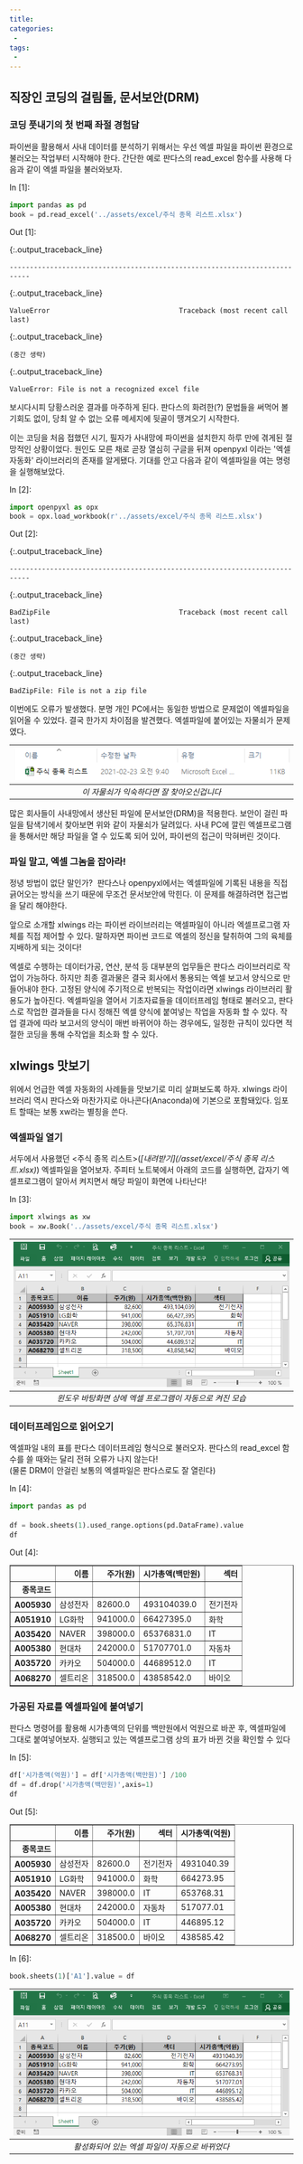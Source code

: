 ```yaml
---
title: 
categories:
 - 
tags:
 - 
---
```

## 직장인 코딩의 걸림돌, 문서보안(DRM)

### 코딩 풋내기의 첫 번째 좌절 경험담 

파이썬을 활용해서 사내 데이터를 분석하기 위해서는 우선 엑셀 파일을 
파이썬 환경으로 불러오는 작업부터 시작해야 한다. 간단한 예로 판다스의
read_excel 함수를 사용해 다음과 같이 엑셀 파일을 불러와보자. 

<div class="prompt input_prompt">
In&nbsp;[1]:
</div>

```python
import pandas as pd
book = pd.read_excel('../assets/excel/주식 종목 리스트.xlsx')
```

<div class="prompt output_prompt">
Out&nbsp;[1]:
</div>


{:.output_traceback_line}

```
---------------------------------------------------------------------------
```

{:.output_traceback_line}

```
ValueError                                Traceback (most recent call last)
```

{:.output_traceback_line}

```
(중간 생략)
```

{:.output_traceback_line}

```
ValueError: File is not a recognized excel file
```


보시다시피 당황스러운 결과를 마주하게 된다. 판다스의 화려한(?) 문법들을 써먹어
볼 기회도 없이, 당최 알 수 없는 오류 메세지에 뒷골이 땡겨오기 시작한다.

이는 코딩을 처음 접했던 시기, 필자가 사내망에 파이썬을 설치한지 하루 만에 
겪게된 절망적인 상황이었다. 원인도 모른 채로 곧장 열심히 구글을 뒤져 
openpyxl 이라는 '엑셀 자동화' 라이브러리의 존재를 알게됐다. 기대를 안고
다음과 같이 엑셀파일을 여는 명령을 실행해보았다.

<div class="prompt input_prompt">
In&nbsp;[2]:
</div>

```python
import openpyxl as opx
book = opx.load_workbook(r'../assets/excel/주식 종목 리스트.xlsx')
```

<div class="prompt output_prompt">
Out&nbsp;[2]:
</div>


{:.output_traceback_line}

```
---------------------------------------------------------------------------
```

{:.output_traceback_line}

```
BadZipFile                                Traceback (most recent call last)
```

{:.output_traceback_line}

```
(중간 생략)

```

{:.output_traceback_line}

```
BadZipFile: File is not a zip file
```


이번에도 오류가 발생했다. 분명 개인 PC에서는 동일한 방법으로 문제없이 엑셀파일을 읽어올 수 있었다. 결국 한가지 차이점을 발견했다. 엑셀파일에 붙어있는 자물쇠가 문제였다.

|![엑셀파일 자물쇠](../assets/images/자물쇠.png)|
|:---:|
|*이 자물쇠가 익숙하다면 잘 찾아오신겁니다*|

많은 회사들이 사내망에서 생산된 파일에 문서보안(DRM)을 적용한다. 보안이 걸린 파일을 탐색기에서 찾아보면 위와 같이 자물쇠가 달려있다. 사내 PC에 깔린 엑셀프로그램을 통해서만 해당 파일을 열 수 있도록 되어 있어, 파이썬의 접근이 막혀버린 것이다. 

### 파일 말고, 엑셀 그놈을 잡아라!

정녕 방법이 없단 말인가?  판다스나 openpyxl에서는 엑셀파일에 기록된 내용을 직접 긁어오는 방식을 쓰기 때문에 무조건 문서보안에 막힌다. 이 문제를 해결하려면 접근법을 달리 해야한다.

앞으로 소개할 xlwings 라는 파이썬 라이브러리는 액셀파일이 아니라 엑셀프로그램 자체를 직접 제어할 수 있다. 말하자면 파이썬 코드로 엑셀의 정신을 탈취하여 그의 육체를 지배하게 되는 것이다!

엑셀로 수행하는 데이터가공, 연산, 분석 등 대부분의 업무들은 판다스 라이브러리로 작업이 가능하다. 하지만 최종 결과물은 결국 회사에서 통용되는 엑셀 보고서 양식으로 만들어내야 한다. 고정된 양식에 주기적으로 반복되는 작업이라면 xlwings 라이브러리 활용도가 높아진다. 엑셀파일을 열어서 기초자료들을 데이터프레임 형태로 불러오고, 판다스로 작업한 결과들을 다시 정해진 엑셀 양식에 붙여넣는 작업을 자동화 할 수 있다. 작업 결과에 따라 보고서의 양식이 매번 바뀌어야 하는 경우에도, 일정한 규칙이 있다면 적절한 코딩을 통해 수작업을 최소화 할 수 있다.

## xlwings 맛보기

위에서 언급한 엑셀 자동화의 사례들을 맛보기로 미리 살펴보도록 하자. xlwings 라이브러리 역시 판다스와 마찬가지로 아나콘다(Anaconda)에 기본으로 포함돼있다. 임포트 할때는 보통 xw라는 별칭을 쓴다.

### 엑셀파일 열기

서두에서 사용했던 <주식 종목 리스트>(*[내려받기](/asset/excel/주식 종목 리스트.xlsx)*) 엑셀파일을 열어보자. 주피터 노트북에서 아래의 코드를 실행하면, 갑자기 엑셀프로그램이 알아서 켜지면서 해당 파일이 화면에 나타난다!

<div class="prompt input_prompt">
In&nbsp;[3]:
</div>

```python
import xlwings as xw
book = xw.Book('../assets/excel/주식 종목 리스트.xlsx')
```

|![엑셀파일 열기](../assets/images/xlwings_엑셀열기.png)|
|:---:|
|*윈도우 바탕화면 상에 엑셀 프로그램이 자동으로 켜진 모습*|

### 데이터프레임으로 읽어오기

엑셀파일 내의 표를 판다스 데이터프레임 형식으로 불러오자. 판다스의 read_excel 함수를 쓸 때와는 달리 전혀 오류가 나지 않는다!   
(물론 DRM이 안걸린 보통의 엑셀파일은 판다스로도 잘 열린다)

<div class="prompt input_prompt">
In&nbsp;[4]:
</div>

```python
import pandas as pd

df = book.sheets(1).used_range.options(pd.DataFrame).value
df
```

<div class="prompt output_prompt">
Out&nbsp;[4]:
</div>




<div markdown="0">
<div>
<style scoped>
    .dataframe tbody tr th:only-of-type {
        vertical-align: middle;
    }

    .dataframe tbody tr th {
        vertical-align: top;
    }

    .dataframe thead th {
        text-align: right;
    }
</style>
<table border="1" class="dataframe">
  <thead>
    <tr style="text-align: right;">
      <th></th>
      <th>이름</th>
      <th>주가(원)</th>
      <th>시가총액(백만원)</th>
      <th>섹터</th>
    </tr>
    <tr>
      <th>종목코드</th>
      <th></th>
      <th></th>
      <th></th>
      <th></th>
    </tr>
  </thead>
  <tbody>
    <tr>
      <th>A005930</th>
      <td>삼성전자</td>
      <td>82600.0</td>
      <td>493104039.0</td>
      <td>전기전자</td>
    </tr>
    <tr>
      <th>A051910</th>
      <td>LG화학</td>
      <td>941000.0</td>
      <td>66427395.0</td>
      <td>화학</td>
    </tr>
    <tr>
      <th>A035420</th>
      <td>NAVER</td>
      <td>398000.0</td>
      <td>65376831.0</td>
      <td>IT</td>
    </tr>
    <tr>
      <th>A005380</th>
      <td>현대차</td>
      <td>242000.0</td>
      <td>51707701.0</td>
      <td>자동차</td>
    </tr>
    <tr>
      <th>A035720</th>
      <td>카카오</td>
      <td>504000.0</td>
      <td>44689512.0</td>
      <td>IT</td>
    </tr>
    <tr>
      <th>A068270</th>
      <td>셀트리온</td>
      <td>318500.0</td>
      <td>43858542.0</td>
      <td>바이오</td>
    </tr>
  </tbody>
</table>
</div>
</div>



### 가공된 자료를 엑셀파일에 붙여넣기

판다스 명령어를 활용해 시가총액의 단위를 백만원에서 억원으로 바꾼 후, 엑셀파일에 그대로 붙여넣어보자. 실행되고 있는 엑셀프로그램 상의 표가 바뀐 것을 확인할 수 있다

<div class="prompt input_prompt">
In&nbsp;[5]:
</div>

```python
df['시가총액(억원)'] = df['시가총액(백만원)'] /100
df = df.drop('시가총액(백만원)',axis=1)
df
```

<div class="prompt output_prompt">
Out&nbsp;[5]:
</div>




<div markdown="0">
<div>
<style scoped>
    .dataframe tbody tr th:only-of-type {
        vertical-align: middle;
    }

    .dataframe tbody tr th {
        vertical-align: top;
    }

    .dataframe thead th {
        text-align: right;
    }
</style>
<table border="1" class="dataframe">
  <thead>
    <tr style="text-align: right;">
      <th></th>
      <th>이름</th>
      <th>주가(원)</th>
      <th>섹터</th>
      <th>시가총액(억원)</th>
    </tr>
    <tr>
      <th>종목코드</th>
      <th></th>
      <th></th>
      <th></th>
      <th></th>
    </tr>
  </thead>
  <tbody>
    <tr>
      <th>A005930</th>
      <td>삼성전자</td>
      <td>82600.0</td>
      <td>전기전자</td>
      <td>4931040.39</td>
    </tr>
    <tr>
      <th>A051910</th>
      <td>LG화학</td>
      <td>941000.0</td>
      <td>화학</td>
      <td>664273.95</td>
    </tr>
    <tr>
      <th>A035420</th>
      <td>NAVER</td>
      <td>398000.0</td>
      <td>IT</td>
      <td>653768.31</td>
    </tr>
    <tr>
      <th>A005380</th>
      <td>현대차</td>
      <td>242000.0</td>
      <td>자동차</td>
      <td>517077.01</td>
    </tr>
    <tr>
      <th>A035720</th>
      <td>카카오</td>
      <td>504000.0</td>
      <td>IT</td>
      <td>446895.12</td>
    </tr>
    <tr>
      <th>A068270</th>
      <td>셀트리온</td>
      <td>318500.0</td>
      <td>바이오</td>
      <td>438585.42</td>
    </tr>
  </tbody>
</table>
</div>
</div>



<div class="prompt input_prompt">
In&nbsp;[6]:
</div>

```python
book.sheets(1)['A1'].value = df
```

|![엑셀파일 열기](../assets/images/xlwings_엑셀바꾸기.png)|
|:---:|
|*활성화되어 있는 엑셀 파일이 자동으로 바뀌었다*|
